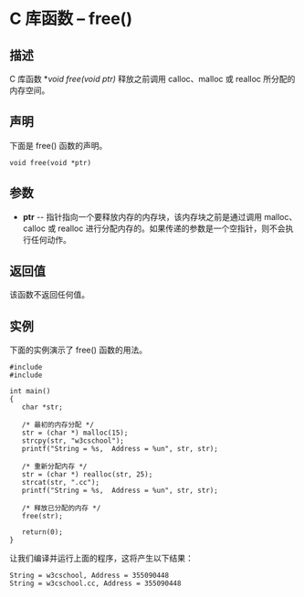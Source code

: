 # C 库函数 – free()


## 描述

C 库函数 **void free(void *ptr)** 释放之前调用 calloc、malloc 或 realloc 所分配的内存空间。

## 声明

下面是 free() 函数的声明。

    void free(void *ptr)

## 参数

* **ptr** \-- 指针指向一个要释放内存的内存块，该内存块之前是通过调用 malloc、calloc 或 realloc 进行分配内存的。如果传递的参数是一个空指针，则不会执行任何动作。

## 返回值

该函数不返回任何值。

## 实例

下面的实例演示了 free() 函数的用法。

    #include 
    #include 

    int main()
    {
       char *str;

       /* 最初的内存分配 */
       str = (char *) malloc(15);
       strcpy(str, "w3cschool");
       printf("String = %s,  Address = %un", str, str);

       /* 重新分配内存 */
       str = (char *) realloc(str, 25);
       strcat(str, ".cc");
       printf("String = %s,  Address = %un", str, str);

       /* 释放已分配的内存 */
       free(str);

       return(0);
    }

让我们编译并运行上面的程序，这将产生以下结果：

    String = w3cschool, Address = 355090448
    String = w3cschool.cc, Address = 355090448
